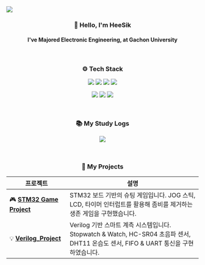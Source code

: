 <!--
**abcu7832/abcu7832** is a ✨ _special_ ✨ repository because its `README.md` (this file) appears on your GitHub profile.

Here are some ideas to get you started:

- 🔭 I’m currently working on ...
- 🌱 I’m currently learning ...
- 👯 I’m looking to collaborate on ...
- 🤔 I’m looking for help with ...
- 💬 Ask me about ...
- 📫 How to reach me: ...
- 😄 Pronouns: ...
- ⚡ Fun fact: ...
-->
<img src="https://capsule-render.vercel.app/api?type=waving&color=dfbcf7&height=120&section=header&fontSize=50&fontColor=FFFFFF" />

<!-- 소개 -->
<h3 align="center">👋 Hello, I'm <strong>HeeSik</strong></h3>
<h4 align="center">I've Majored Electronic Engineering, at Gachon University</h4>

<br>

<!-- 기술 스택 -->
<h3 align="center">⚙️ Tech Stack</h3> 
<p align="center">
  <img src="https://img.shields.io/badge/Verilog-1E90FF?style=for-the-badge&logo=verilog&logoColor=white"/>
  <img src="https://img.shields.io/badge/SystemVerilog-7B68EE?style=for-the-badge&logo=verilog&logoColor=white"/>
  <img src="https://img.shields.io/badge/Python-3776AB?style=for-the-badge&logo=python&logoColor=white"/>
  <img src="https://img.shields.io/badge/C-00599C?style=for-the-badge&logo=c&logoColor=white"/>
</p>
<p align="center">
  <img src="https://img.shields.io/badge/Git-F05032?style=for-the-badge&logo=git&logoColor=white"/>
  <img src="https://img.shields.io/badge/Jira-0052CC?style=for-the-badge&logo=jira&logoColor=white"/>
  <img src="https://img.shields.io/badge/Linear-5E6AD2?style=for-the-badge&logo=linear&logoColor=white"/>
</p>

<br>

<!-- 블로그 링크 -->
<h3 align="center">📚 My Study Logs</h3> 
<p align="center">
  <a href="https://www.notion.so/he_sik2-log-222ecb5e8c768050923ccc4934ae517c" target="_blank">
    <img src="https://img.shields.io/badge/Notion Blog-he_sik2 log-black?style=for-the-badge&logo=notion&logoColor=white"/>
  </a>
</p>

<br/>


<h3 align="center">📂 My Projects</h3> 

| 프로젝트 | 설명 |
|----------|------|
| 🎮 [**STM32 Game Project**](https://github.com/abcu7832/AI-SYSTEM_DESIGN_2nd/01_Embedded_SW/project) | STM32 보드 기반의 슈팅 게임입니다. JOG 스틱, LCD, 타이머 인터럽트를 활용해 좀비를 제거하는 생존 게임을 구현했습니다.|
| 💡 [**Verilog_Project**](https://github.com/abcu7832/02_Semi_Design/project) | Verilog 기반 스마트 계측 시스템입니다. <br>Stopwatch & Watch, HC-SR04 초음파 센서, DHT11 온습도 센서, FIFO & UART 통신을 구현하였습니다. |


</div>
